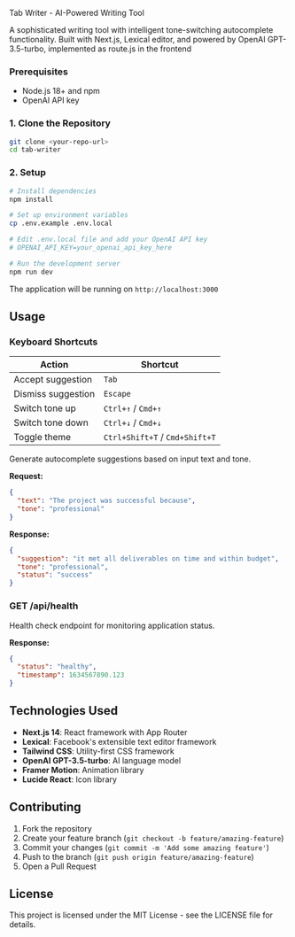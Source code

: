 Tab Writer - AI-Powered Writing Tool

A sophisticated writing tool with intelligent tone-switching autocomplete functionality. Built with Next.js, Lexical editor, and powered by OpenAI GPT-3.5-turbo, implemented as route.js in the frontend

### Prerequisites

- Node.js 18+ and npm
- OpenAI API key

### 1. Clone the Repository

```bash
git clone <your-repo-url>
cd tab-writer
```

### 2. Setup

```bash
# Install dependencies
npm install

# Set up environment variables
cp .env.example .env.local

# Edit .env.local file and add your OpenAI API key
# OPENAI_API_KEY=your_openai_api_key_here

# Run the development server
npm run dev
```

The application will be running on `http://localhost:3000`

## Usage

### Keyboard Shortcuts

| Action | Shortcut |
|--------|----------|
| Accept suggestion | `Tab` |
| Dismiss suggestion | `Escape` |
| Switch tone up | `Ctrl+↑` / `Cmd+↑` |
| Switch tone down | `Ctrl+↓` / `Cmd+↓` |
| Toggle theme | `Ctrl+Shift+T` / `Cmd+Shift+T` |

Generate autocomplete suggestions based on input text and tone.

**Request:**
```json
{
  "text": "The project was successful because",
  "tone": "professional"
}
```

**Response:**
```json
{
  "suggestion": "it met all deliverables on time and within budget",
  "tone": "professional",
  "status": "success"
}
```

### GET /api/health

Health check endpoint for monitoring application status.

**Response:**
```json
{
  "status": "healthy",
  "timestamp": 1634567890.123
}
```

## Technologies Used

- **Next.js 14**: React framework with App Router
- **Lexical**: Facebook's extensible text editor framework
- **Tailwind CSS**: Utility-first CSS framework
- **OpenAI GPT-3.5-turbo**: AI language model
- **Framer Motion**: Animation library
- **Lucide React**: Icon library

## Contributing

1. Fork the repository
2. Create your feature branch (`git checkout -b feature/amazing-feature`)
3. Commit your changes (`git commit -m 'Add some amazing feature'`)
4. Push to the branch (`git push origin feature/amazing-feature`)
5. Open a Pull Request

## License

This project is licensed under the MIT License - see the LICENSE file for details. 